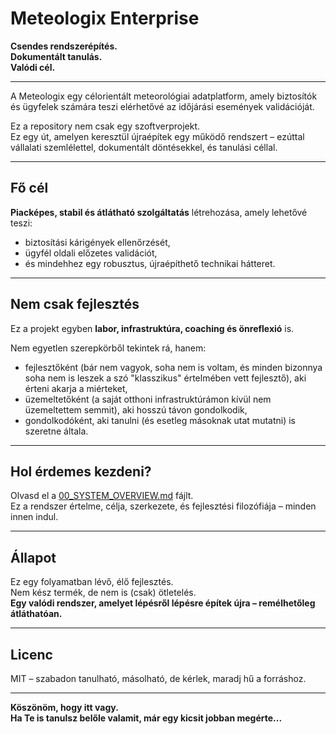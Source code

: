 # Meteologix Enterprise

**Csendes rendszerépítés.  
Dokumentált tanulás.  
Valódi cél.**

---

A Meteologix egy célorientált meteorológiai adatplatform, amely biztosítók és ügyfelek számára teszi elérhetővé az időjárási események validációját.

Ez a repository nem csak egy szoftverprojekt.  
Ez egy út, amelyen keresztül újraépítek egy működő rendszert – ezúttal vállalati szemlélettel, dokumentált döntésekkel, és tanulási céllal.

---

## Fő cél

**Piacképes, stabil és átlátható szolgáltatás** létrehozása, amely lehetővé teszi:

- biztosítási kárigények ellenőrzését,
- ügyfél oldali előzetes validációt,
- és mindehhez egy robusztus, újraépíthető technikai hátteret.

---

## Nem csak fejlesztés

Ez a projekt egyben **labor, infrastruktúra, coaching és önreflexió** is.

Nem egyetlen szerepkörből tekintek rá, hanem:

- fejlesztőként (bár nem vagyok, soha nem is voltam, és minden bizonnya soha nem is leszek a szó "klasszikus" értelmében vett fejlesztő), aki érteni akarja a miérteket,
- üzemeltetőként (a saját otthoni infrastruktúrámon kívül nem üzemeltettem semmit), aki hosszú távon gondolkodik,
- gondolkodóként, aki tanulni (és esetleg másoknak utat mutatni) is szeretne általa.

---

## Hol érdemes kezdeni?

Olvasd el a [00_SYSTEM_OVERVIEW.md](meta/00_SYSTEM_OVERVIEW.md) fájlt.  
Ez a rendszer értelme, célja, szerkezete, és fejlesztési filozófiája – minden innen indul.

---

## Állapot

Ez egy folyamatban lévő, élő fejlesztés.  
Nem kész termék, de nem is (csak) ötletelés.  
**Egy valódi rendszer, amelyet lépésről lépésre építek újra – remélhetőleg átláthatóan.**

---

## Licenc

MIT – szabadon tanulható, másolható, de kérlek, maradj hű a forráshoz.

---

**Köszönöm, hogy itt vagy.  
Ha Te is tanulsz belőle valamit, már egy kicsit jobban megérte...**
